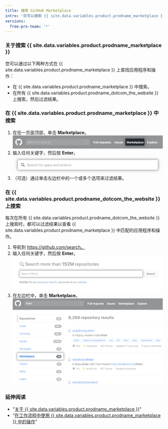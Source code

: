 ```yaml
---
title: 搜索 GitHub Marketplace
intro: '您可以搜索 {{ site.data.variables.product.prodname_marketplace }} 上可用的应用程序和操作。'
versions:
  free-pro-team: '*'
---
```


### 关于搜索 {{ site.data.variables.product.prodname_marketplace }}

您可以通过以下两种方式在 {{ site.data.variables.product.prodname_marketplace }} 上查找应用程序和操作：

- 在 {{ site.data.variables.product.prodname_marketplace }} 中搜索。
- 在所有 {{ site.data.variables.product.prodname_dotcom_the_website }} 上搜索，然后过滤结果。

### 在 {{ site.data.variables.product.prodname_marketplace }} 中搜索

1. 在任一页面顶部，单击 **Marketplace**。 ![Marketplace 链接](/assets/images/help/search/marketplace-link.png)
2. 输入任何关键字，然后按 **Enter**。 ![搜索 {{ site.data.variables.product.prodname_marketplace }} 上的语法检查](/assets/images/help/search/marketplace-apps-and-actions-search-field.png)
3. （可选）通过单击左边栏中的一个或多个选项来过滤结果。

### 在 {{ site.data.variables.product.prodname_dotcom_the_website }} 上搜索

每次在所有 {{ site.data.variables.product.prodname_dotcom_the_website }} 上搜索时，都可以过滤结果以查看 {{ site.data.variables.product.prodname_marketplace }} 中匹配的应用程序和操作。

1. 导航到 https://github.com/search。
2. 输入任何关键字，然后按 **Enter**。 ![搜索字段](/assets/images/help/search/search-field.png)
3. 在左边栏中，单击 **Marketplace**。 ![Marketplace 侧菜单选项突出显示的语法检查搜索结果](/assets/images/help/search/marketplace-left-side-navigation.png)

### 延伸阅读

- "[关于 {{ site.data.variables.product.prodname_marketplace }}](/github/customizing-your-github-workflow/about-github-marketplace)"
- “[在工作流程中使用 {{ site.data.variables.product.prodname_marketplace }} 中的操作](/actions/automating-your-workflow-with-github-actions/using-actions-from-github-marketplace-in-your-workflow)”
